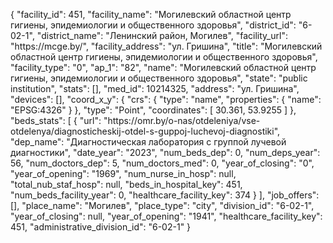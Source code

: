 {
    "facility_id": 451,
    "facility_name": "Могилевский областной центр гигиены, эпидемиологии и общественного здоровья",
    "district_id": "6-02-1",
    "district_name": "Ленинский район, Могилев",
    "facility_url": "https:\/\/mcge.by\/",
    "facility_address": "ул. Гришина",
    "title": "Могилевский областной центр гигиены, эпидемиологии и общественного здоровья",
    "facility_type": "0",
    "ap_1": "82",
    "name": "Могилевский областной центр гигиены, эпидемиологии и общественного здоровья",
    "state": "public institution",
    "stats": [],
    "med_id": 10214325,
    "address": "ул. Гришина",
    "devices": [],
    "coord_x_y": {
        "crs": {
            "type": "name",
            "properties": {
                "name": "EPSG:4326"
            }
        },
        "type": "Point",
        "coordinates": [
            30.361,
            53.9255
        ]
    },
    "beds_stats": [
        {
            "url": "https:\/\/omr.by\/o-nas\/otdeleniya\/vse-otdelenya\/diagnosticheskij-otdel-s-guppoj-luchevoj-diagnostiki",
            "dep_name": "Диагностическая лаборатория с группой лучевой диагностики",
            "date_year": "2023",
            "num_beds_dep": 0,
            "num_deps_year": 56,
            "num_doctors_dep": 5,
            "num_doctors_med": 0,
            "year_of_closing": "0",
            "year_of_opening": "1969",
            "num_nurse_in_hosp": null,
            "total_nub_staf_hosp": null,
            "beds_in_hospital_key": 451,
            "num_beds_facility_year": 0,
            "healthcare_facility_key": 374
        }
    ],
    "job_offers": [],
    "place_name": "Могилев",
    "place_type": "city",
    "division_id": "6-02-1",
    "year_of_closing": null,
    "year_of_opening": "1941",
    "healthcare_facility_key": 451,
    "administrative_division_id": "6-02-1"
}